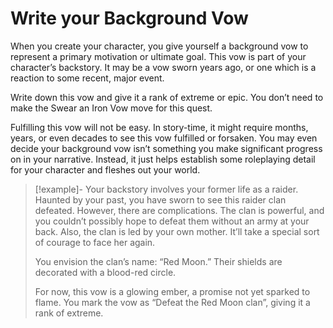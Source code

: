 # Write your Background Vow
When you create your character, you give yourself a background vow to represent a primary motivation or ultimate goal. This vow is part of your character’s backstory. It may be a vow sworn years ago, or one which is a reaction to some recent, major event.

Write down this vow and give it a rank of extreme or epic. You don’t need to make the Swear an Iron Vow move for this quest.

Fulfilling this vow will not be easy. In story-time, it might require months, years, or even decades to see this vow fulfilled or forsaken. You may even decide your background vow isn’t something you make significant progress on in your narrative. Instead, it just helps establish some roleplaying detail for your character and fleshes out your world.

>[!example]-
>Your backstory involves your former life as a raider. Haunted by your past, you have sworn to see this raider clan defeated. However, there are complications. The clan is powerful, and you couldn’t possibly hope to defeat them without an army at your back. Also, the clan is led by your own mother. It’ll take a special sort of courage to face her again. 
>
>You envision the clan’s name: “Red Moon.” Their shields are decorated with a blood-red circle.
>
>For now, this vow is a glowing ember, a promise not yet sparked to flame. You mark the vow as “Defeat the Red Moon clan”, giving it a rank of extreme.
